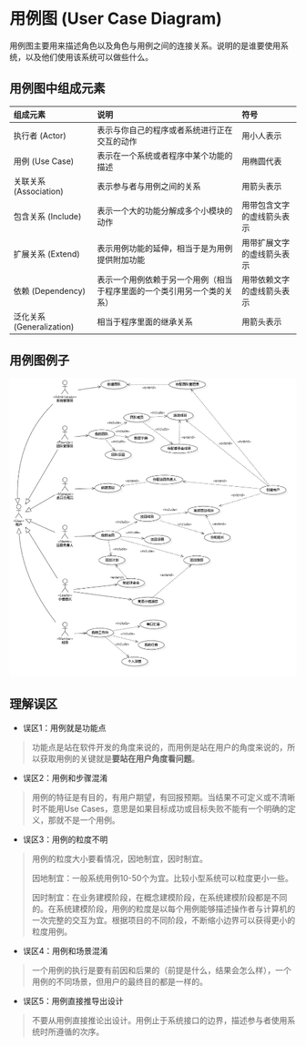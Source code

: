 # 用例图 (User Case Diagram)
用例图主要用来描述角色以及角色与用例之间的连接关系。说明的是谁要使用系统，以及他们使用该系统可以做些什么。
## 用例图中组成元素
组成元素 | 说明 | 符号
:--- | :--- | :---
执行者 (Actor) | 表示与你自己的程序或者系统进行正在交互的动作 | 用小人表示
用例 (Use Case) | 表示在一个系统或者程序中某个功能的描述 | 用椭圆代表
关联关系 (Association) | 表示参与者与用例之间的关系 | 用箭头表示
包含关系 (Include) | 表示一个大的功能分解成多个小模块的动作 | 用带包含文字的虚线箭头表示
扩展关系 (Extend) | 表示用例功能的延伸，相当于是为用例提供附加功能 | 用带扩展文字的虚线箭头表示
依赖 (Dependency) | 表示一个用例依赖于另一个用例（相当于程序里面的一个类引用另一个类的关系） | 用带依赖文字的虚线箭头表示
泛化关系 (Generalization) | 相当于程序里面的继承关系 | 用箭头表示

## 用例图例子
![Teamcoin用例图](Teamcoin用例图.png)

## 理解误区
+ 误区1：用例就是功能点
> 功能点是站在软件开发的角度来说的，而用例是站在用户的角度来说的，所以获取用例的关键就是**要站在用户角度看问题**。

+ 误区2：用例和步骤混淆
> 用例的特征是有目的，有用户期望，有回报预期。当结果不可定义或不清晰时不能用Use Cases，意思是如果目标成功或目标失败不能有一个明确的定义，那就不是一个用例。

+ 误区3：用例的粒度不明 
> 用例的粒度大小要看情况，因地制宜，因时制宜。 
> 
> 因地制宜：一般系统用例10-50个为宜。比较小型系统可以粒度更小一些。
> 
> 因时制宜：在业务建模阶段，在概念建模阶段，在系统建模阶段都是不同的。在系统建模阶段，用例的粒度是以每个用例能够描述操作者与计算机的一次完整的交互为宜。根据项目的不同阶段，不断缩小边界可以获得更小的粒度用例。

+ 误区4：用例和场景混淆
> 一个用例的执行是要有前因和后果的（前提是什么，结果会怎么样），一个用例的不同场景，但用户的最终目的都是一样的。

+ 误区5：用例直接推导出设计
> 不要从用例直接推论出设计。用例止于系统接口的边界，描述参与者使用系统时所遵循的次序。